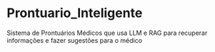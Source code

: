 # Prontuario_Inteligente
Sistema de Prontuários Médicos que usa LLM e RAG para recuperar informações e fazer sugestões para o médico
